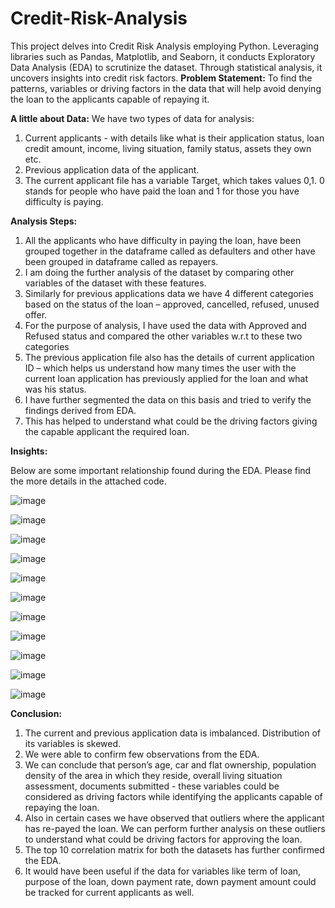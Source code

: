 # Credit-Risk-Analysis
This project delves into Credit Risk Analysis employing Python. Leveraging libraries such as Pandas, Matplotlib, and Seaborn, it conducts Exploratory Data Analysis (EDA) to scrutinize the dataset. Through statistical analysis, it uncovers insights into credit risk factors. 
**Problem Statement:** To find the patterns, variables or driving factors in the data that will help avoid denying the loan to the applicants capable of repaying it.

**A little about Data:**
We have two types of data for analysis:
1. Current applicants - with details like what is their application status, loan credit amount, income, living situation, family status, assets they own etc.
2. Previous application data of the applicant.
3. The current applicant file has a variable Target, which takes values 0,1. 0 stands for people who have paid the loan and 1 for those you have difficulty is paying.

**Analysis Steps:**

1. All the applicants who have difficulty in paying the loan, have been grouped together in the dataframe called as defaulters and other have been grouped in dataframe called as repayers.
2. I am doing the further analysis of the dataset by comparing other variables of the dataset with these features.
3. Similarly for previous applications data we have 4 different categories based on the status of the loan – approved, cancelled, refused, unused offer.
4. For the purpose of analysis, I have used the data with Approved and Refused status and compared the other variables w.r.t to these two categories
5. The previous application file also has the details of current application ID – which helps us understand how many times the user with the current loan application has previously applied for the loan and what was his status. 
6. I have further segmented the data on this basis and tried to verify the findings derived from EDA.
7. This has helped to understand what could be the driving factors giving the capable applicant the required loan.

**Insights:**

Below are some important relationship found during the EDA. Please find the more details in the attached code.

![image](https://github.com/dshreesr/credit-loan-analysis/assets/33718332/d4d6481c-02c9-45d2-836a-3559ab74ff82)

![image](https://github.com/dshreesr/credit-loan-analysis/assets/33718332/65ca55de-0d7c-424e-95d1-8e58fdbbb21a)

![image](https://github.com/dshreesr/credit-loan-analysis/assets/33718332/4455839d-1f72-4a37-b0aa-89840954dd4c)

![image](https://github.com/dshreesr/credit-loan-analysis/assets/33718332/39e5eee0-ec1a-44e2-af88-0b199104c0fb)

![image](https://github.com/dshreesr/credit-loan-analysis/assets/33718332/887b0bd6-3d9e-48de-a88f-cedc5fb6f383)

![image](https://github.com/dshreesr/credit-loan-analysis/assets/33718332/08005bd8-f2b5-4f6b-bb6d-1f2982c787b3)

![image](https://github.com/dshreesr/credit-loan-analysis/assets/33718332/4fb9f92f-0b4b-45f6-948c-8dd74f9915db)

![image](https://github.com/dshreesr/credit-loan-analysis/assets/33718332/258951f3-0b1c-45f3-bb07-df380f0e9bda)

![image](https://github.com/dshreesr/credit-loan-analysis/assets/33718332/1b933784-65c6-4515-8055-3245f837991e)

![image](https://github.com/dshreesr/credit-loan-analysis/assets/33718332/f8322f87-73f9-485a-8e11-1d3bed01696c)

![image](https://github.com/dshreesr/credit-loan-analysis/assets/33718332/ebf19fae-b2f5-4d89-9a64-db777499ad56)

**Conclusion:**
1. The current and previous application data is imbalanced. Distribution of its variables is skewed.
2. We were able to confirm few observations from the EDA.
3. We can conclude that person’s age, car and flat ownership, population density of the area in which they reside, overall living situation assessment, documents submitted - these variables could be considered as driving factors while identifying the applicants capable of repaying the loan.
4. Also in certain cases we have observed that outliers where the applicant has re-payed the loan. We can perform further analysis on these outliers to understand what could be driving factors for approving the loan.
5. The top 10 correlation matrix for both the datasets has further confirmed the EDA.
6. It would have been useful if the data for variables like term of loan, purpose of the loan, down payment rate, down payment amount could be tracked for current applicants as well.

